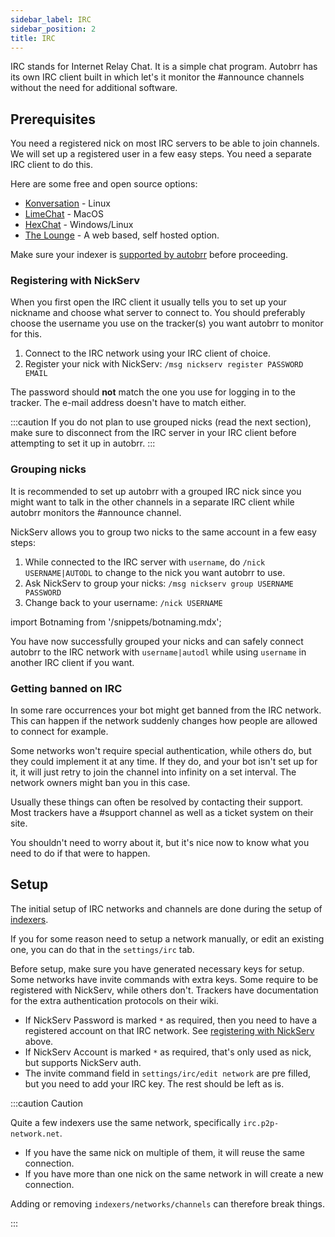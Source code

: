 ```yaml
---
sidebar_label: IRC
sidebar_position: 2
title: IRC
---
```


IRC stands for Internet Relay Chat. It is a simple chat program. Autobrr has its own IRC client built in which let's it monitor the #announce channels without the need for additional software.

## Prerequisites

You need a registered nick on most IRC servers to be able to join channels. We will set up a registered user in a few easy steps.
You need a separate IRC client to do this.

Here are some free and open source options:

* [Konversation](https://konversation.kde.org/) - Linux
* [LimeChat](http://limechat.net/mac/) - MacOS
* [HexChat](https://hexchat.github.io/) - Windows/Linux
* [The Lounge](https://thelounge.chat) - A web based, self hosted option.

Make sure your indexer is [supported by autobrr](../configuration/indexers) before proceeding.

### Registering with NickServ

When you first open the IRC client it usually tells you to set up your nickname and choose what server to connect to. You should preferably choose the username you use on the tracker(s) you want autobrr to monitor for this.

1. Connect to the IRC network using your IRC client of choice.
2. Register your nick with NickServ: `/msg nickserv register PASSWORD EMAIL`

The password should **not** match the one you use for logging in to the tracker.
The e-mail address doesn't have to match either.

:::caution
If you do not plan to use grouped nicks (read the next section), make sure to disconnect from the IRC server in your IRC client before attempting to set it up in autobrr.
:::

### Grouping nicks

It is recommended to set up autobrr with a grouped IRC nick since you might want to talk in the other channels in a separate IRC client while autobrr monitors the #announce channel.

NickServ allows you to group two nicks to the same account in a few easy steps:

1. While connected to the IRC server with `username`, do `/nick USERNAME|AUTODL` to change to the nick you want autobrr to use.
2. Ask NickServ to group your nicks: `/msg nickserv group USERNAME PASSWORD`
3. Change back to your username: `/nick USERNAME`

import Botnaming from '/snippets/botnaming.mdx';

<Botnaming/>

You have now successfully grouped your nicks and can safely connect autobrr to the IRC network with `username|autodl` while using `username` in another IRC client if you want.

### Getting banned on IRC

In some rare occurrences your bot might get banned from the IRC network. This can happen if the network suddenly changes how people are allowed to connect for example.

Some networks won't require special authentication, while others do, but they could implement it at any time. If they do, and your bot isn't set up for it, it will just retry to join the channel into infinity on a set interval. The network owners might ban you in this case.

Usually these things can often be resolved by contacting their support. Most trackers have a #support channel as well as a ticket system on their site.

You shouldn't need to worry about it, but it's nice now to know what you need to do if that were to happen.

## Setup

The initial setup of IRC networks and channels are done during the setup of [indexers](../configuration/indexers).

If you for some reason need to setup a network manually, or edit an existing one, you can do that in the `settings/irc` tab.

Before setup, make sure you have generated necessary keys for setup. Some networks have invite commands with extra keys. Some require to be registered with NickServ, while others don't. Trackers have documentation for the extra authentication protocols on their wiki.

* If NickServ Password is marked `*` as required, then you need to have a registered account on that IRC network. See [registering with NickServ](#registering-with-nickserv) above.
* If NickServ Account is marked `*` as required, that's only used as nick, but supports NickServ auth.
* The invite command field in `settings/irc/edit network` are pre filled, but you need to add your IRC key. The rest should be left as is.

:::caution Caution

Quite a few indexers use the same network, specifically `irc.p2p-network.net`.

* If you have the same nick on multiple of them, it will reuse the same connection.
* If you have more than one nick on the same network in will create a new connection.

Adding or removing `indexers/networks/channels` can therefore break things.

:::
